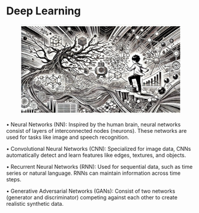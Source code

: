 # Deep Learning



<div align="left">

<figure><img src="../../.gitbook/assets/image (18).png" alt="" width="563"><figcaption></figcaption></figure>

</div>

• Neural Networks (NN): Inspired by the human brain, neural networks consist of layers of interconnected nodes (neurons). These networks are used for tasks like image and speech recognition.

• Convolutional Neural Networks (CNN): Specialized for image data, CNNs automatically detect and learn features like edges, textures, and objects.

• Recurrent Neural Networks (RNN): Used for sequential data, such as time series or natural language. RNNs can maintain information across time steps.

• Generative Adversarial Networks (GANs): Consist of two networks (generator and discriminator) competing against each other to create realistic synthetic data.

